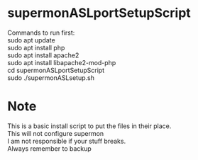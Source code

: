 # supermonASLportSetupScript
Commands to run first:\
sudo apt update\
sudo apt install php\
sudo apt install apache2\
sudo apt install libapache2-mod-php\
cd supermonASLportSetupScript\
sudo ./supermonASLsetup.sh
# Note
This is a basic install script to put the files in their place.\
This will not configure supermon\
I am not responsible if your stuff breaks.\
Always remember to backup
